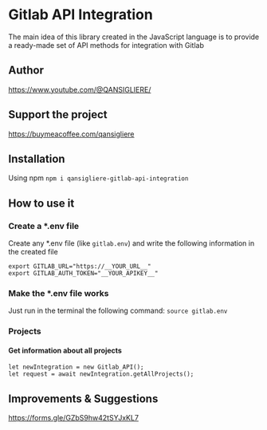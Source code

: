 # Gitlab API Integration

The main idea of ​​this library created in the JavaScript language is to provide a ready-made set of API methods for
integration with Gitlab

## Author

https://www.youtube.com/@QANSIGLIERE/

## Support the project

https://buymeacoffee.com/qansigliere

## Installation

Using npm `npm i qansigliere-gitlab-api-integration`

## How to use it

### Create a \*.env file

Create any \*.env file (like `gitlab.env`) and write the following information in the created file

```
export GITLAB_URL="https://__YOUR_URL__"
export GITLAB_AUTH_TOKEN="__YOUR_APIKEY__"
```

### Make the \*.env file works

Just run in the terminal the following command: `source gitlab.env`

### Projects

#### Get information about all projects

```
let newIntegration = new Gitlab_API();
let request = await newIntegration.getAllProjects();
```

## Improvements & Suggestions

https://forms.gle/GZbS9hw42tSYJxKL7
